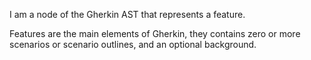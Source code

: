 I am a node of the Gherkin AST that represents a feature.

Features are the main elements of Gherkin, they contains zero or more scenarios or scenario outlines, and an optional background.